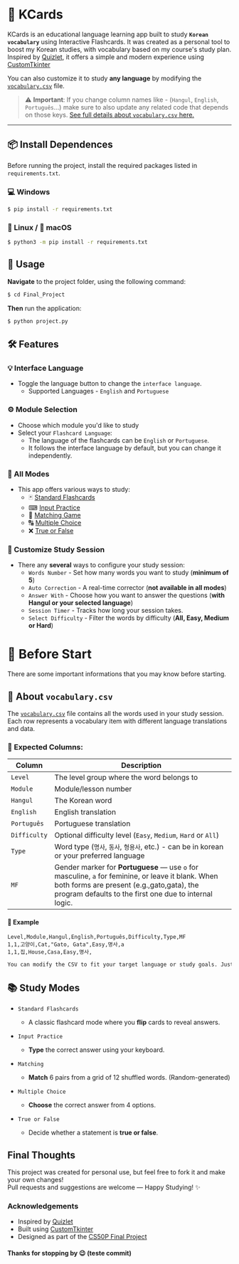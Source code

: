 # 🧠 KCards

KCards is an educational language learning app built to study **`Korean vocabulary`** using Interactive Flashcards. It was created as a personal tool to boost my Korean studies, with vocabulary based on my course's study plan. Inspired by [Quizlet](https://quizlet.com), it offers a simple and modern experience using [CustomTkinter](https://github.com/TomSchimansky/CustomTkinter)

You can also customize it to study **any language** by modifying the [`vocabulary.csv`](vocabulary.csv) file.  
> ⚠️ **Important**: If you change column names like - (`Hangul`, `English`, `Português`...) make sure to also update any related code that depends on those keys.
> [See full details about `vocabulary.csv` here.](#-about-vocabularycsv)

---

## 📦 Install Dependences

Before running the project, install the required packages listed in `requirements.txt`.

### 💻 Windows

```bash
$ pip install -r requirements.txt
```

### 🐧 Linux / 🍎 macOS

```bash
$ python3 -m pip install -r requirements.txt
```

## 🔧 Usage

**Navigate** to the project folder, using the following command:

```bash
$ cd Final_Project
```

**Then** run the application:

```bash
$ python project.py
```

## 🛠 Features

### 💡 Interface Language
- Toggle the language button to change the `interface language`.
  - Supported Languages - `English` and `Portuguese`

### ⚙ Module Selection
- Choose which module you'd like to study
- Select your `Flashcard Language`:
  - The language of the flashcards can be `English` or `Portuguese`.
  - It follows the interface language by default, but you can change it independently.
 
### 🧠 All Modes
- This app offers various ways to study:
  - 🃏 [Standard Flashcards](#-study-modes)
  - ⌨ [Input Practice](#-study-modes)
  - 🎯 [Matching Game](#-study-modes)
  - 🔠 [Multiple Choice](#-study-modes)
  - ❌ [True or False](#-study-modes)

### 🌌 Customize Study Session
- There any **several** ways to configure your study session:
  - `Words Number` - Set how many words you want to study (**minimum of 5**)
  - `Auto Correction` - A real-time corrector (**not available in all modes**)
  - `Answer With` - Choose how you want to answer the questions (**with Hangul or your selected language**)
  - `Session Timer` - Tracks how long your session takes.
  - `Select Difficulty` - Filter the words by difficulty (**All, Easy, Medium or Hard**)  

  
# 🛑 Before Start
There are some important informations that you may know before starting.

## 📃 About `vocabulary.csv`
The [`vocabulary.csv`](vocabulary.csv) file contains all the words used in your study session. Each row represents a vocabulary item with different language translations and data.

### 🧱 Expected Columns:

| Column     | Description                                                                 |
|------------|-----------------------------------------------------------------------------|
| `Level`    | The level group where the word belongs to                                     |
| `Module`   | Module/lesson number                                                        |
| `Hangul`   | The Korean word                                                             |
| `English`  | English translation                                                     |
| `Português`| Portuguese translation                                                  |
| `Difficulty`| Optional difficulty level (`Easy`, `Medium`, `Hard` or `All`)                                                                                     |
| `Type`     | Word type (`명사`, `동사`, `형용사`, etc.) - can be in korean or your preferred language                                                   |
| `MF`       | Gender marker for **Portuguese** — use `o` for masculine, `a` for feminine, or leave it blank. When both forms are present (e.g.,gato,gata), the program defaults to the first one due to internal logic.

#### 🧪 Example

```csv
Level,Module,Hangul,English,Português,Difficulty,Type,MF
1,1,고양이,Cat,"Gato, Gata",Easy,명사,a
1,1,집,House,Casa,Easy,명사,
```

```markdown
You can modify the CSV to fit your target language or study goals. Just make sure the headers match the expected keys in the program, or update he corresponding code.
```

## 📚 Study Modes

- `Standard Flashcards`
  - A classic flashcard mode where you **flip** cards to reveal answers.

- `Input Practice`
  - **Type** the correct answer using your keyboard.

- `Matching`
  - **Match** 6 pairs from a grid of 12 shuffled words. (Random-generated)

- `Multiple Choice`
  - **Choose** the correct answer from 4 options.

- `True or False`
  - Decide whether a statement is **true or false**.

## Final Thoughts
This project was created for personal use, but feel free to fork it and make your own changes!  
Pull requests and suggestions are welcome — Happy Studying! ✨

### Acknowledgements

- Inspired by [Quizlet](https://quizlet.com)
- Built using [CustomTkinter](https://github.com/TomSchimansky/CustomTkinter)
- Designed as part of the [CS50P Final Project](https://cs50.harvard.edu/python/)


#### Thanks for stopping by 😉 (teste commit)
